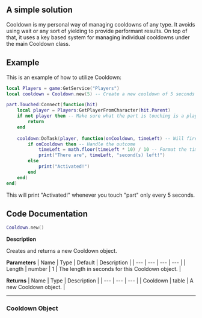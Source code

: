 ## A simple solution
Cooldown is my personal way of managing cooldowns of any type. It avoids using wait or any sort of yielding to provide performant results. On top of that, it uses a key based system for managing individual cooldowns under the main Cooldown class.

## Example

This is an example of how to utilize Cooldown:
```lua
local Players = game:GetService("Players")
local cooldown = Cooldown.new(5) -- Create a new cooldown of 5 seconds

part.Touched:Connect(function(hit)
	local player = Players:GetPlayerFromCharacter(hit.Parent)
	if not player then -- Make sure what the part is touching is a player
		return
	end
	
	cooldown:DoTask(player, function(onCooldown, timeLeft) -- Will fire with information about the cooldown
		if onCooldown then -- Handle the outcome
			timeLeft = math.floor(timeLeft * 10) / 10 -- Format the time
			print("There are", timeLeft, "second(s) left!")
		else
			print("Activated!")
		end
	end)
end)
```
This will print "Activated!" whenever you touch "part" only every 5 seconds.

## Code Documentation

```lua
Cooldown.new()
```

**Description** <div>
Creates and returns a new Cooldown object.

**Parameters**
| Name | Type | Default | Description |
| --- | --- | --- | --- |
| Length | number | 1 | The length in seconds for this Cooldown object. |

**Returns**
| Name | Type | Description |
| --- | --- | --- |
| Cooldown | table | A new Cooldown object. |

---

### Cooldown Object
